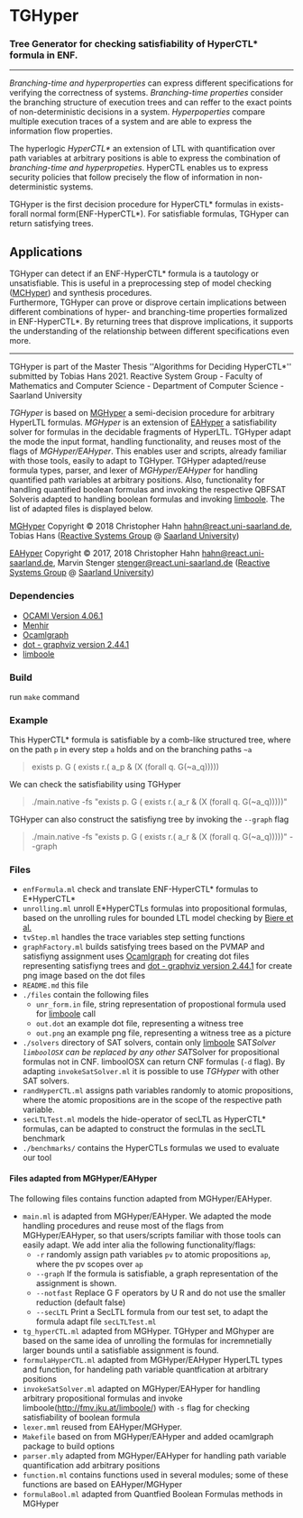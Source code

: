 # TGHyper
### Tree Generator for checking satisfiability of HyperCTL* formula in ENF.
****

*Branching-time and hyperproperties* can express different specifications for verifying the correctness of systems.
*Branching-time properties* consider the branching structure of execution trees and can reffer to the exact points of non-deterministic decisions in a system.
*Hyperpoperties* compare multiple execution traces of a system and are able to express the information flow properties.

The hyperlogic *HyperCTL\** an extension of LTL with quantification over path variables at arbitrary positions
is able to express the combination of *branching-time and hyperpropeties*.
HyperCTL enables us to express security policies that follow precisely the flow of information in non-deterministic systems.

TGHyper is the first decision procedure for HyperCTL* formulas in exists-forall normal form(ENF-HyperCTL*).
For satisfiable formulas, TGHyper can return satisfying trees.

## Applications
TGHyper can detect if an ENF-HyperCTL* formula is a tautology or unsatisfiable. 
This is useful in a preprocessing step of model checking ([MCHyper](https://www.react.uni-saarland.de/tools/mchyper/)) 
and synthesis procedures.  
Furthermore, TGHyper can prove or disprove certain implications between different combinations of hyper- and branching-time properties formalized in ENF-HyperCTL*.
By returning trees that disprove implications, it supports the understanding of the relationship between different specifications even more.
***
TGHyper is part of the Master Thesis ''Algorithms for Deciding HyperCTL*'' submitted by Tobias Hans 2021.
Reactive System Group - Faculty of Mathematics and Computer Science -  Department of Computer Science -  Saarland University

*TGHyper* is based on [MGHyper](https://www.react.uni-saarland.de/publications/mghyper.pdf) a semi-decision procedure for arbitrary HyperLTL formulas. 
*MGHyper* is an extension of [EAHyper](https://www.react.uni-saarland.de/tools/eahyper/) a satisfiability solver for formulas in the decidable fragments of HyperLTL.
TGHyper adapt the mode the input format, handling functionality, and reuses most of the flags of *MGHyper/EAHyper*. This enables user and scripts, already familiar with those tools,
easily to adapt to TGHyper.
TGHyper adapted/reuse formula types, parser, and lexer of *MGHyper/EAHyper* for handling quantified path variables at arbitrary positions.
Also, functionality for handling quantified boolean formulas and invoking the respective QBFSAT Solveris adapted to handling boolean formulas and invoking [limboole](http://fmv.jku.at/limboole/).
The list of adapted files is displayed below.


[MGHyper](https://www.react.uni-saarland.de/publications/mghyper.pdf) Copyright ©  2018 
Christopher Hahn <hahn@react.uni-saarland.de>, Tobias Hans ([Reactive Systems Group](https://www.react.uni-saarland.de/) @ [Saarland University](http://www.uni-saarland.de/nc/en/home.html))

[EAHyper](https://www.react.uni-saarland.de/tools/eahyper/) Copyright © 2017, 2018 
Christopher Hahn <hahn@react.uni-saarland.de>, Marvin Stenger <stenger@react.uni-saarland.de> ([Reactive Systems Group](https://www.react.uni-saarland.de/) @ [Saarland University](http://www.uni-saarland.de/nc/en/home.html))

### Dependencies  
* [OCAMl Version 4.06.1](https://opam.ocaml.org/packages/ocaml/ocaml.4.06.1/)
* [Menhir](http://gallium.inria.fr/~fpottier/menhir/)
* [Ocamlgraph](https://opam.ocaml.org/packages/ocamlgraph/ocamlgraph.1.8.8/)
* [dot - graphviz version 2.44.1](https://graphviz.org)
* [limboole](http://fmv.jku.at/limboole/)

### Build
run ``make`` command

### Example
This HyperCTL*  formula is satisfiable by a comb-like structured tree, where on the path ``p`` in every step ``a`` holds and on the branching paths ``~a``
> exists p. G ( exists r.( a_p & (X (forall q. G(~a_q)))))

We can check the satisfiability using TGHyper
> ./main.native -fs "exists p. G ( exists r.( a_r & (X (forall q. G(~a_q)))))"

TGHyper can also construct the satisfiyng tree by invoking the ``--graph`` flag
> ./main.native -fs "exists p. G ( exists r.( a_r & (X (forall q. G(~a_q)))))" --graph


### Files
* ``enfFormula.ml``     check and translate ENF-HyperCTL\* formulas to E\*HyperCTL\*
* ``unrolling.ml``      unroll E\*HyperCTLs formulas into propositional formulas, based on the unrolling rules for bounded LTL model checking by [Biere et al.](http://fmv.jku.at/papers/BiereCimattiClarkeStrichmanZhu-Advances-58-2003-preprint.pdf)
* ``tvStep.ml``         handles the trace variables step setting functions  
* ``graphFactory.ml``   builds satisfying trees based on the PVMAP and satisfiyng assignment
                    uses [Ocamlgraph](https://opam.ocaml.org/packages/ocamlgraph/ocamlgraph.1.8.8/) for creating dot files representing satisfiyng trees
                    and [dot - graphviz version 2.44.1](https://graphviz.org) for create png image based on the dot files
* ``README.md``         this file
* ``./files``    contain the following files
    - ``unr_form.in`` file, string representation of propostional formula used for [limboole](http://fmv.jku.at/limboole/) call
    - ``out.dot`` an example dot file, representing a witness tree
    - ``out.png`` an example png file, representing a witness tree as a picture
* ``./solvers``      directory of SAT solvers, contain only [limboole](http://fmv.jku.at/limboole/) SAT*Solver
                    ``limboolOSX`` can be replaced by any other SAT*Solver for propositional formulas not in CNF.
                    limboolOSX can return CNF formulas (``-d`` flag). By adapting ``invokeSatSolver.ml`` it is possible to use *TGHyper* with other SAT solvers.
* ``randHyperCTL.ml`` assigns path variables randomly to atomic propositions, where the atomic propositions are in the scope of the respective path variable. 
* ``secLTLTest.ml``     models the hide-operator of secLTL as HyperCTL* formulas, can be adapted to construct the formulas in the secLTL benchmark
* ``./benchmarks/`` contains the HyperCTLs formulas we used to evaluate our tool

#### Files adapted from MGHyper/EAHyper
The following files contains function adapted from MGHyper/EAHyper.                    
* ``main.ml`` is adapted from MGHyper/EAHyper. We adapted the mode handling procedures and reuse most of the flags from MGHyper/EAHyper, 
            so that users/scripts familiar with those tools can easily adapt.
            We add inter alia the following functionality/flags:
    - ``-r`` randomly assign path variables ``pv`` to atomic propositions ``ap``, where the pv scopes over ``ap``
    - ``--graph`` If the formula is satisfiable, a graph representation of the assignment is shown.
    - ``--notfast`` Replace G F operators by U R and do not use the smaller reduction (default false)
    - ``--secLTL`` Print a SecLTL formula from our test set, to adapt the formula adapt file ``secLTLTest.ml``
* ``tg_hyperCTL.ml``    adapted from MGHyper. TGHyper and MGhyper are based on the same idea of unrolling the formulas for incremnetially larger bounds until a satisfiable assignment is found.
* ``formulaHyperCTL.ml``    adapted from MGHyper/EAHyper HyperLTL types and function, for handeling path variable quantfication at arbitrary positions
* ``invokeSatSolver.ml``    adapted on MGHyper/EAHyper for handling arbitrary propositional formulas and
                            invoke limboole(http://fmv.jku.at/limboole/) with ``-s`` flag for checking satisfiability of boolean formula
* ``lexer.mml``  reused from EAHyper/MGHyper.
* ``Makefile``  based on from MGHyper/EAHyper and added ocamlgraph package to build options
* ``parser.mly`` adapted from MGHyper/EAHyper for handling path variable quantification add arbitrary positions
* ``function.ml``     contains functions used in several modules; some of these functions are based on EAHyper/MGHyper
* ``formulaBool.ml`` adapted from Quantfied Boolean Formulas methods in MGHyper






                                                                              
